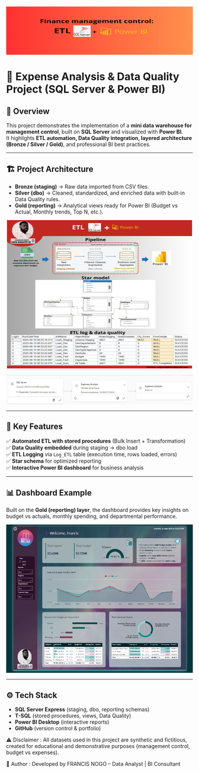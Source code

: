 <!-- Banner -->
<p align="center">
  <img src="images/banner.png" alt="ETL Server Project Banner" width="800" height = "130">
</p>

# 🚀 Expense Analysis & Data Quality Project (SQL Server & Power BI)

## 📌 Overview
This project demonstrates the implementation of a **mini data warehouse for management control**, built on **SQL Server** and visualized with **Power BI**.  
It highlights **ETL automation, Data Quality integration, layered architecture (Bronze / Silver / Gold)**, and professional BI best practices.  

---

## 🏗️ Project Architecture

- **Bronze (staging)** → Raw data imported from CSV files.  
- **Silver (dbo)** → Cleaned, standardized, and enriched data with built-in Data Quality rules.  
- **Gold (reporting)** → Analytical views ready for Power BI (Budget vs Actual, Monthly trends, Top N, etc.).  

<p align="center">
  <img src="Assets/Project_architecture.png" alt="Project Architecture" width="500" height = "400">
</p>
<p align="center">
  <img src="Assets/PowerBI_service.png" alt="Project Architecture" width="650" height = "80">
</p>

---

## 🔎 Key Features

✅ **Automated ETL with stored procedures** (Bulk Insert + Transformation)  
✅ **Data Quality embedded** during staging → dbo load  
✅ **ETL Logging** via `Log_ETL` table (execution time, rows loaded, errors)  
✅ **Star schema** for optimized reporting  
✅ **Interactive Power BI dashboard** for business analysis  

---

## 📊 Dashboard Example

Built on the **Gold (reporting) layer**, the dashboard provides key insights on budget vs actuals, monthly spending, and departmental performance.  

<p align="center">
  <img src="Assets/Dashboard_preview.png" alt="Power BI Dashboard" width="650" height = "400">
</p>

---

## ⚙️ Tech Stack

- **SQL Server Express** (staging, dbo, reporting schemas)  
- **T-SQL** (stored procedures, views, Data Quality)  
- **Power BI Desktop** (interactive reports)  
- **GitHub** (version control & portfolio) 

⚠️ Disclaimer :
All datasets used in this project are synthetic and fictitious, created for educational and demonstrative purposes (management control, budget vs expenses).


👤 Author :
Developed by FRANCIS NOGO – Data Analyst | BI Consultant

